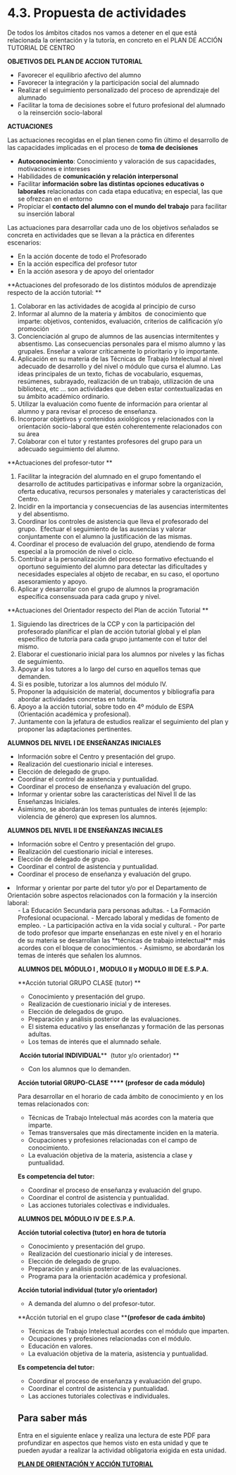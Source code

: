 
# 4.3. Propuesta de actividades

De todos los ámbitos citados nos vamos a detener en el que está relacionada la orientación y la tutoría, en concreto en el PLAN DE ACCIÓN TUTORIAL DE CENTRO

**OBJETIVOS DEL PLAN DE ACCION TUTORIAL**

- Favorecer el equilibrio afectivo del alumno
- Favorecer la integración y la participación social del alumnado
- Realizar el seguimiento personalizado del proceso de aprendizaje del alumnado
- Facilitar la toma de decisiones sobre el futuro profesional del alumnado o la reinserción socio-laboral

**ACTUACIONES**

Las actuaciones recogidas en el plan tienen como fin último el desarrollo de las capacidades implicadas en el proceso de **toma de decisiones**

- **Autoconocimiento**: Conocimiento y valoración de sus capacidades, motivaciones e intereses
- Habilidades de **comunicación y relación interpersonal**
- Facilitar **información sobre las distintas opciones educativas o laborales** relacionadas con cada etapa educativa; en especial, las que se ofrezcan en el entorno
- Propiciar el **contacto del alumno con el mundo del trabajo** para facilitar su inserción laboral

Las actuaciones para desarrollar cada uno de los objetivos señalados se concreta en actividades que se llevan a la práctica en diferentes escenarios:

- En la acción docente de todo el Profesorado
- En la acción específica del profesor tutor
- En la acción asesora y de apoyo del orientador

**Actuaciones del profesorado de los distintos módulos de aprendizaje respecto de la acción tutorial: **

1. Colaborar en las actividades de acogida al principio de curso
1. Informar al alumno de la materia y ámbitos  de conocimiento que imparte: objetivos, contenidos, evaluación, criterios de calificación y/o promoción
1. Concienciación al grupo de alumnos de las ausencias intermitentes y absentismo. Las consecuencias personales para el mismo alumno y las grupales. Enseñar a valorar críticamente lo prioritario y lo importante.
1. Aplicación en su materia de las Técnicas de Trabajo Intelectual al nivel adecuado de desarrollo y del nivel o módulo que cursa el alumno. Las ideas principales de un texto, fichas de vocabulario, esquemas, resúmenes, subrayado, realización de un trabajo, utilización de una biblioteca, etc ... son actividades que deben estar contextualizadas en su ámbito académico ordinario.
1. Utilizar la evaluación como fuente de información para orientar al alumno y para revisar el proceso de enseñanza.
1. Incorporar objetivos y contenidos axiológicos y relacionados con la orientación socio-laboral que estén coherentemente relacionados con su área
1. Colaborar con el tutor y restantes profesores del grupo para un adecuado seguimiento del alumno.

**Actuaciones del profesor-tutor **

1. Facilitar la integración del alumnado en el grupo fomentando el desarrollo de actitudes participativas e informar sobre la organización, oferta educativa, recursos personales y materiales y características del Centro.
1. Incidir en la importancia y consecuencias de las ausencias intermitentes y del absentismo.
1. Coordinar los controles de asistencia que lleva el profesorado del grupo.  Efectuar el seguimiento de las ausencias y valorar conjuntamente con el alumno la justificación de las mismas.
1. Coordinar el proceso de evaluación del grupo, atendiendo de forma especial a la promoción de nivel o ciclo.
1. Contribuir a la personalización del proceso formativo efectuando el oportuno seguimiento del alumno para detectar las dificultades y necesidades especiales al objeto de recabar, en su caso, el oportuno asesoramiento y apoyo.
1. Aplicar y desarrollar con el grupo de alumnos la programación específica consensuada para cada grupo y nivel.

**Actuaciones del Orientador respecto del Plan de acción Tutorial **

1. Siguiendo las directrices de la CCP y con la participación del profesorado planificar el plan de acción tutorial global y el plan específico de tutoría para cada grupo juntamente con el tutor del mismo.
1. Elaborar el cuestionario inicial para los alumnos por niveles y las fichas de seguimiento.
1. Apoyar a los tutores a lo largo del curso en aquellos temas que demanden.
1. Si es posible, tutorizar a los alumnos del módulo IV.
1. Proponer la adquisición de material, documentos y bibliografía para  abordar actividades concretas en tutoría.
1. Apoyo a la acción tutorial, sobre todo en 4º módulo de ESPA (Orientación académica y profesional).
1. Juntamente con la jefatura de estudios realizar el seguimiento del plan y proponer las adaptaciones pertinentes.

**ALUMNOS DEL NIVEL I DE ENSEÑANZAS INICIALES**

- Información sobre el Centro y presentación del grupo.
- Realización del cuestionario inicial e intereses.
- Elección de delegado de grupo.
- Coordinar el control de asistencia y puntualidad.
- Coordinar el proceso de enseñanza y evaluación del grupo.
- Informar y orientar sobre las características del Nivel II de las Enseñanzas Iniciales.
- Asimismo, se abordarán los temas puntuales de interés (ejemplo: violencia de género) que expresen los alumnos.

**ALUMNOS DEL NIVEL II DE ENSEÑANZAS INICIALES**

- Información sobre el Centro y presentación del grupo.
- Realización del cuestionario inicial e intereses.
- Elección de delegado de grupo.
- Coordinar el control de asistencia y puntualidad.
- Coordinar el proceso de enseñanza y evaluación del grupo.
<li>Informar y orientar por parte del tutor y/o por el Departamento de Orientación sobre aspectos relacionados con la formación y la inserción laboral:
<ul>
- La Educación Secundaria para personas adultas.
- La Formación Profesional ocupacional.
- Mercado laboral y medidas de fomento de empleo.
- La participación activa en la vida social y cultural.
- Por parte de todo profesor que imparte enseñanzas en este nivel y en el horario de su materia se desarrollan las **técnicas de trabajo intelectual** más acordes con el bloque de conocimientos.
- Asimismo, se abordarán los temas de interés que señalen los alumnos.

**ALUMNOS DEL MÓDULO I , MODULO II y MODULO III DE E.S.P.A.**

**Acción tutorial GRUPO CLASE (tutor) **

- Conocimiento y presentación del grupo.
- Realización de cuestionario inicial y de intereses.
- Elección de delegados de grupo.
- Preparación y análisis posterior de las evaluaciones.
- El sistema educativo y las enseñanzas y formación de las personas adultas.
- Los temas de interés que el alumnado señale.

 **Acción tutoríal lNDIVIDUAL****  (tutor y/o orientador) **

- Con los alumnos que lo demanden.

**Acción tutorial GRUPO-CLASE **** (profesor de cada módulo)**

Para desarrollar en el horario de cada ámbito de conocimiento y en los temas relacionados con:

- Técnicas de Trabajo Intelectual más acordes con la materia que imparte.
- Temas transversales que más directamente inciden en la materia.
- Ocupaciones y profesiones relacionadas con el campo de conocimiento.
- La evaluación objetiva de la materia, asistencia a clase y puntualidad.

**Es competencia del tutor:**

- Coordinar el proceso de enseñanza y evaluación del grupo.
- Coordinar el control de asistencia y puntualidad.
- Las acciones tutoriales colectivas e individuales.

**ALUMNOS DEL MÓDULO IV DE E.S.P.A.**

**Acción tutorial colectiva (tutor) en hora de tutoría**

- Conocimiento y presentación del grupo.
- Realización del cuestionario inicial y de intereses.
- Elección de delegado de grupo.
- Preparación y análisis posterior de las evaluaciones.
- Programa para la orientación académica y profesional.

**Acción tutorial individual (tutor y/o orientador)**

- A demanda del alumno o del profesor-tutor.

**Acción tutorial en el grupo clase ****(profesor de cada ámbito)**

- Técnicas de Trabajo Intelectual acordes con el módulo que imparten.
- Ocupaciones y profesiones relacionadas con el módulo.
- Educación en valores.
- La evaluación objetiva de la materia, asistencia y puntualidad.

**Es competencia del tutor:**

- Coordinar el proceso de enseñanza y evaluación del grupo.
- Coordinar el control de asistencia y puntualidad.
- Las acciones tutoriales colectivas e individuales.

## Para saber más

Entra en el siguiente enlace y realiza una lectura de este PDF para profundizar en aspectos que hemos visto en esta unidad y que te pueden ayudar a realizar la actividad obligatoria exigida en esta unidad.

[**PLAN DE ORIENTACIÓN Y ACCIÓN TUTORIAL**](PLAN_ORIENTACION_ACCION_TUTORIAL.pdf)
